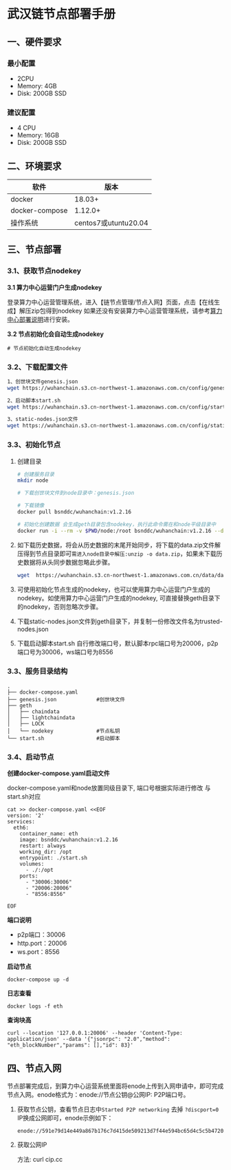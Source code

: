 # 武汉链节点部署手册

## 一、硬件要求

### 最小配置

- 2CPU
- Memory: 4GB
- Disk: 200GB SSD

### 建议配置

- 4 CPU
- Memory: 16GB
- Disk: 200GB SSD



## 二、环境要求

| 软件           | 版本                 |
| -------------- | -------------------- |
| docker         | 18.03+               |
| docker-compose | 1.12.0+              |
| 操作系统       | centos7或utuntu20.04 |

## 三、节点部署
### 3.1、获取节点nodekey

 **3.1 算力中心运营门户生成nodekey**

登录算力中心运营管理系统，进入【链节点管理/节点入网】页面，点击【在线生成】解压zip包得到nodekey
如果还没有安装算力中心运营管理系统，请参考[算力中心部署说明](https://github.com/BSN-DDC/Data-Center-Document/blob/main/%E7%AE%97%E5%8A%9B%E4%B8%AD%E5%BF%83%E9%97%A8%E6%88%B7/%E7%AE%97%E5%8A%9B%E4%B8%AD%E5%BF%83%E9%83%A8%E7%BD%B2%E8%AF%B4%E6%98%8E.md)进行安装。

**3.2 节点初始化会自动生成nodekey**

```
# 节点初始化自动生成nodekey
```

### 3.2、下载配置文件
```bash
1、创世块文件genesis.json
wget https://wuhanchain.s3.cn-northwest-1.amazonaws.com.cn/config/genesis.json

2、启动脚本start.sh
wget https://wuhanchain.s3.cn-northwest-1.amazonaws.com.cn/config/start.sh

3、static-nodes.json文件
wget https://wuhanchain.s3.cn-northwest-1.amazonaws.com.cn/config/static-nodes.json
```

### 3.3、初始化节点

1. 创建目录

   ```bash
   # 创建服务目录
   mkdir node
   
   # 下载创世块文件到node目录中：genesis.json
   
   # 下载镜像
   docker pull bsnddc/wuhanchain:v1.2.16
   
   # 初始化创建数据 会生成geth目录包含nodekey，执行此命令需在和node平级目录中
   docker run -i --rm -v $PWD/node:/root bsnddc/wuhanchain:v1.2.16 --datadir /root/ init /root/genesis.json
   ```

2. 如下载历史数据，将会从历史数据的末尾开始同步，将下载的data.zip文件解压得到节点目录即可`需进入node目录中解压:unzip -o data.zip`，如果未下载历史数据将从头同步数据忽略此步骤。

   ```bash
   wget  https://wuhanchain.s3.cn-northwest-1.amazonaws.com.cn/data/data.zip
   ```

3. 可使用初始化节点生成的nodekey，也可以使用算力中心运营门户生成的nodekey。如使用算力中心运营门户生成的nodekey, 可直接替换geth目录下的nodekey，否则忽略次步骤。

4. 下载static-nodes.json文件到geth目录下，并复制一份修改文件名为trusted-nodes.json 

5. 下载启动脚本start.sh 自行修改端口号，默认脚本rpc端口号为20006，p2p端口号为30006，ws端口号为8556 

### 3.3、服务目录结构
```shell
.
├── docker-compose.yaml
├── genesis.json             #创世块文件
├── geth					
│   ├── chaindata
│   ├── lightchaindata
│   ├── LOCK
│   └── nodekey				 #节点私钥
└── start.sh				 #启动脚本
```

### 3.4、启动节点

**创建docker-compose.yaml启动文件**

docker-compose.yaml和node放置同级目录下, 端口号根据实际进行修改 与start.sh对应

```shell
cat >> docker-compose.yaml <<EOF
version: '2'
services:
  eth6:
    container_name: eth
    image: bsnddc/wuhanchain:v1.2.16
    restart: always
    working_dir: /opt
    entrypoint: ./start.sh
    volumes:
      - ./:/opt
    ports:
      - "30006:30006"
      - "20006:20006"
      - "8556:8556"

EOF
```

**端口说明**

* p2p端口：30006
* http.port：20006
* ws.port：8556

**启动节点**

```shell
docker-compose up -d
```

**日志查看**

```shell
docker logs -f eth
```

**查询块高**

```shell
curl --location '127.0.0.1:20006' --header 'Content-Type: application/json' --data '{"jsonrpc": "2.0","method": "eth_blockNumber","params": [],"id": 83}'
```

## 四、节点入网

节点部署完成后，到算力中心运营系统里面将enode上传到入网申请中，即可完成节点入网。enode格式为：enode://节点公钥@公网IP: P2P端口号。

1. 获取节点公钥，查看节点日志中`Started P2P networking`  去掉 `?discport=0 ` IP换成公网即可，enode示例如下：

   ```
   enode://591e79d14e449a867b176c7d415de509213d7f44e594bc65d4c5c5b4720c21806bea31173f437ec3f0c2b99fcec63e8fc8d19af5c696e579d27ffec10317fc7e@192.168.1.1:30006
   ```

2. 获取公网IP

   方法:  curl cip.cc

   


